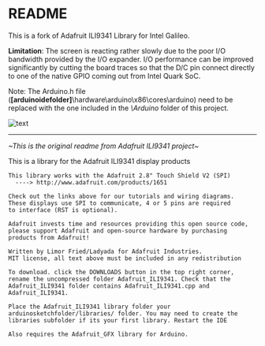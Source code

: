 README
======

This is a fork of Adafruit ILI9341 Library for Intel Galileo.

**Limitation**: The screen is reacting rather slowly due to the poor I/O bandwidth provided by the I/O expander. 
	    I/O performance can be improved significantly by cutting the board traces so that the D/C pin connect directly to one of the native GPIO coming out from Intel Quark SoC.
	    
Note: The Arduino.h file (**[arduinoidefolder]**\hardware\arduino\x86\cores\arduino) need to be replaced with the one included in the *\Arduino* folder of this project. 

![text](http://i1266.photobucket.com/albums/jj531/wallace1zq/th_20140627_100348_zpsf47351c3.jpg)

---
*~This is the original readme from Adafruit ILI9341 project~*

This is a library for the Adafruit ILI9341 display products

```
This library works with the Adafruit 2.8" Touch Shield V2 (SPI)
  ----> http://www.adafruit.com/products/1651
 
Check out the links above for our tutorials and wiring diagrams.
These displays use SPI to communicate, 4 or 5 pins are required
to interface (RST is optional).

Adafruit invests time and resources providing this open source code,
please support Adafruit and open-source hardware by purchasing
products from Adafruit!

Written by Limor Fried/Ladyada for Adafruit Industries.
MIT license, all text above must be included in any redistribution

To download. click the DOWNLOADS button in the top right corner, rename the uncompressed folder Adafruit_ILI9341. Check that the Adafruit_ILI9341 folder contains Adafruit_ILI9341.cpp and Adafruit_ILI9341.

Place the Adafruit_ILI9341 library folder your arduinosketchfolder/libraries/ folder. You may need to create the libraries subfolder if its your first library. Restart the IDE

Also requires the Adafruit_GFX library for Arduino.
```
